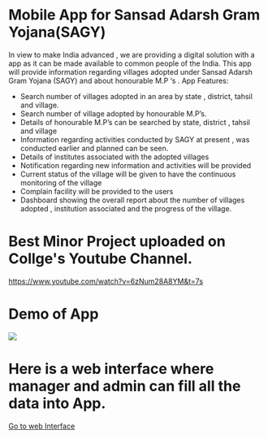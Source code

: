 # Mobile App for Sansad Adarsh Gram Yojana(SAGY) 

In view to make India advanced , we are providing a digital solution with a app as it can be made available to common people of the India. This app will provide information regarding villages adopted under Sansad Adarsh Gram Yojana (SAGY) and about honourable M.P ‘s .
App Features: 
* Search number of villages adopted in an area by state , district, tahsil and village.
* Search number of village adopted by honourable M.P’s.
* Details of honourable M.P’s can be searched by state, district , tahsil and village
* Information regarding activities conducted by SAGY at present , was conducted earlier and planned can be seen.
* Details of institutes associated with the adopted villages
* Notification regarding new information and activities will be provided
* Current status of the village will be given to have the continuous monitoring of the village  
* Complain facility will be provided to the users
* Dashboard showing the overall report about the number of villages adopted , institution associated and the progress of the village.

# Best Minor Project uploaded on Collge's Youtube Channel. 
https://www.youtube.com/watch?v=6zNum28A8YM&t=7s

# Demo of  App 
  <img src="https://github.com/happysingh23828/SAGY-Android-Application/blob/master/Documentation/screenshots/sagy.gif"></br>
  
# Here is a web interface where manager and admin can fill all the data into App.
<a href="https://github.com/happysingh23828/SAGY-Admin-Manager-WEB-INTERFACE">Go to web Interface</a>
